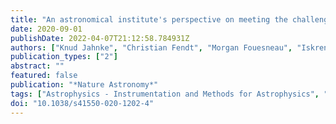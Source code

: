 ```yaml
---
title: "An astronomical institute's perspective on meeting the challenges of the climate crisis"
date: 2020-09-01
publishDate: 2022-04-07T21:12:58.784931Z
authors: ["Knud Jahnke", "Christian Fendt", "Morgan Fouesneau", "Iskren Georgiev", "Tom Herbst", "Melanie Kaasinen", "Diana Kossakowski", "Jan Rybizki", "Martin Schlecker", "Gregor Seidel", "Thomas Henning", "Laura Kreidberg", "Hans-Walter Rix"]
publication_types: ["2"]
abstract: ""
featured: false
publication: "*Nature Astronomy*"
tags: ["Astrophysics - Instrumentation and Methods for Astrophysics", "Physics - Physics and Society"]
doi: "10.1038/s41550-020-1202-4"
---
```


